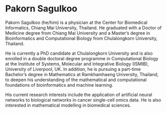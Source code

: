 # Pakorn Sagulkoo

<!--
**AugustusKH/AugustusKH** is a ✨ _special_ ✨ repository because its `README.md` (this file) appears on your GitHub profile.

Here are some ideas to get you started:

- 🔭 I’m currently working on ...
- 🌱 I’m currently learning ...
- 👯 I’m looking to collaborate on ...
- 🤔 I’m looking for help with ...
- 💬 Ask me about ...
- 📫 How to reach me: ...
- 😄 Pronouns: ...
- ⚡ Fun fact: ...
-->

Pakorn Sagulkoo (he/him) is a physician at the Center for Biomedical Informatics, Chiang Mai University, Thailand. He graduated with a Doctor of Medicine degree from Chiang Mai University and a Master’s degree in Bioinformatics and Computational Biology from Chulalongkorn University, Thailand.

He is currently a PhD candidate at Chulalongkorn University and is also enrolled in a double doctoral degree programme in Computational Biology at the Institute of Systems, Molecular and Integrative Biology (ISMIB), University of Liverpool, UK. In addition, he is pursuing a part-time Bachelor’s degree in Mathematics at Ramkhamhaeng University, Thailand, to deepen his understanding of the mathematical and computational foundations of bioinformatics and machine learning.

His current research interests include the application of artificial neural networks to biological networks in cancer single-cell omics data. He is also interested in mathematical modelling in biomedical sciences.


